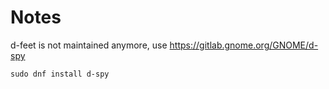 # Notes

d-feet is not maintained anymore, use https://gitlab.gnome.org/GNOME/d-spy

```shell
sudo dnf install d-spy
```

